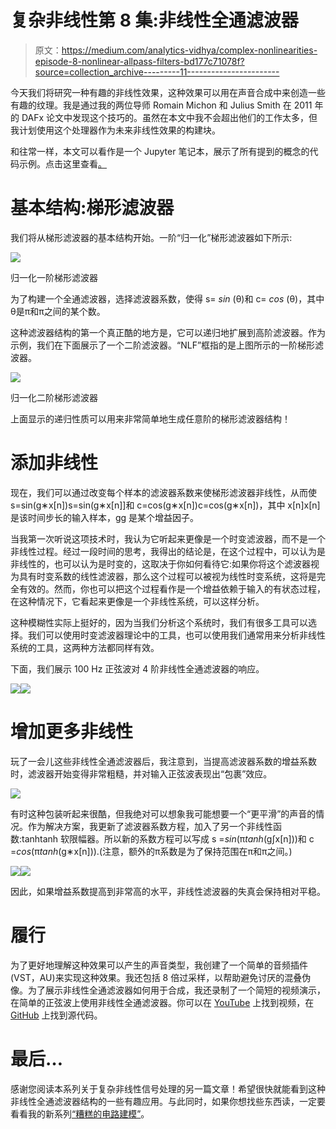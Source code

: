 # 复杂非线性第 8 集:非线性全通滤波器

> 原文：<https://medium.com/analytics-vidhya/complex-nonlinearities-episode-8-nonlinear-allpass-filters-bd177c71078f?source=collection_archive---------11----------------------->

今天我们将研究一种有趣的非线性效果，这种效果可以用在声音合成中来创造一些有趣的纹理。我是通过我的两位导师 Romain Michon 和 Julius Smith 在 2011 年的 DAFx 论文中发现这个技巧的。虽然在本文中我不会超出他们的工作太多，但我计划使用这个处理器作为未来非线性效果的构建块。

和往常一样，本文可以看作是一个 Jupyter 笔记本，展示了所有提到的概念的代码示例。点击这里查看[。](https://ccrma.stanford.edu/~jatin/ComplexNonlinearities/NLAllpass.html)

# 基本结构:梯形滤波器

我们将从梯形滤波器的基本结构开始。一阶“归一化”梯形滤波器如下所示:

![](img/86352a8f443aac991a05fb511b234faa.png)

归一化一阶梯形滤波器

为了构建一个全通滤波器，选择滤波器系数，使得 s= *sin* ⁡(θ)和 c= *cos* ⁡(θ)，其中θ是π和π之间的某个数。

这种滤波器结构的第一个真正酷的地方是，它可以递归地扩展到高阶滤波器。作为示例，我们在下面展示了一个二阶滤波器。“NLF”框指的是上图所示的一阶梯形滤波器。

![](img/e5e36c5dde25e2fbe259b22650461b86.png)

归一化二阶梯形滤波器

上面显示的递归性质可以用来非常简单地生成任意阶的梯形滤波器结构！

# 添加非线性

现在，我们可以通过改变每个样本的滤波器系数来使梯形滤波器非线性，从而使 s=sin(g∗x[n])s=sin⁡(g∗x[n]]和 c=cos(g∗x[n])c=cos⁡(g∗x[n])，其中 x[n]x[n]是该时间步长的输入样本，gg 是某个增益因子。

当我第一次听说这项技术时，我认为它听起来更像是一个时变滤波器，而不是一个非线性过程。经过一段时间的思考，我得出的结论是，在这个过程中，可以认为是非线性的，也可以认为是时变的，这取决于你如何看待它:如果你将这个滤波器视为具有时变系数的线性滤波器，那么这个过程可以被视为线性时变系统，这将是完全有效的。然而，你也可以把这个过程看作是一个增益依赖于输入的有状态过程，在这种情况下，它看起来更像是一个非线性系统，可以这样分析。

这种模糊性实际上挺好的，因为当我们分析这个系统时，我们有很多工具可以选择。我们可以使用时变滤波器理论中的工具，也可以使用我们通常用来分析非线性系统的工具，这两种方法都同样有效。

下面，我们展示 100 Hz 正弦波对 4 阶非线性全通滤波器的响应。

![](img/950e84a756fabff620d5716a54b24679.png)![](img/5e8edda9ea291dbe55c3a7f21853a50a.png)

# 增加更多非线性

玩了一会儿这些非线性全通滤波器后，我注意到，当提高滤波器系数的增益系数时，滤波器开始变得非常粗糙，并对输入正弦波表现出“包裹”效应。

![](img/850c5e83b5744422bb98cebc29284fa6.png)

有时这种包装听起来很酷，但我绝对可以想象我可能想要一个“更平滑”的声音的情况。作为解决方案，我更新了滤波器系数方程，加入了另一个非线性函数:tanhtanh 软限幅器。所以新的系数方程可以写成 s =*sin*(π*tanh*(g∫x[n]))和 c =*cos*⁡(π*tanh*⁡(g∗x[n])).(注意，额外的π系数是为了保持范围在π和π之间。)

![](img/80ac44b94e8aa28fc9f6f20d8610a173.png)![](img/f3c9bc3d267e0165fb4b2e47c6dcbfd2.png)

因此，如果增益系数提高到非常高的水平，非线性滤波器的失真会保持相对平稳。

# 履行

为了更好地理解这种效果可以产生的声音类型，我创建了一个简单的音频插件(VST，AU)来实现这种效果。我还包括 8 倍过采样，以帮助避免讨厌的混叠伪像。为了展示非线性全通滤波器如何用于合成，我还录制了一个简短的视频演示，在简单的正弦波上使用非线性全通滤波器。你可以在 [YouTube](https://youtu.be/3A2DKdlSnlQ) 上找到视频，在 [GitHub](https://github.com/jatinchowdhury18/ComplexNonlinearities) 上找到源代码。

# 最后…

感谢您阅读本系列关于复杂非线性信号处理的另一篇文章！希望很快就能看到这种非线性全通滤波器结构的一些有趣应用。与此同时，如果你想找些东西读，一定要看看我的新系列[“糟糕的电路建模”](/@jatinchowdhury18/bad-circuit-modelling-episode-1-component-tolerances-3ffdbe4e980c?source=your_stories_page---------------------------)。
